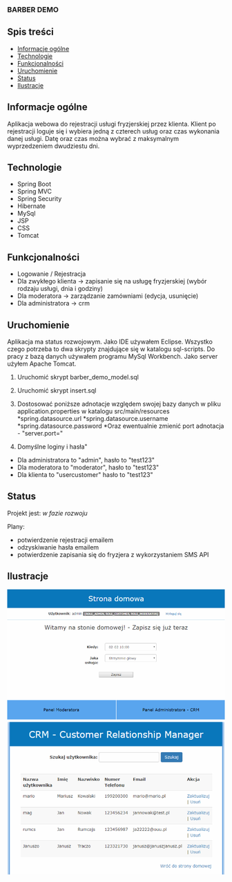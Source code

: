 
### BARBER DEMO

## Spis treści

* [Informacje ogólne](#informacje-ogólne)
* [Technologie](#technologie)
* [Funkcjonalności](#funkcjonalności)
* [Uruchomienie](#uruchomienie)
* [Status](#status)
* [Ilustracje](#ilustracje)

## Informacje ogólne

Aplikacja webowa do rejestracji usługi fryzjerskiej przez klienta. Klient po rejestracji loguje się i wybiera jedną z czterech usług oraz czas wykonania danej usługi. Datę oraz czas można wybrać z maksymalnym wyprzedzeniem dwudziestu dni.

## Technologie

* Spring Boot
* Spring MVC
* Spring Security
* Hibernate
* MySql
* JSP
* CSS
* Tomcat

## Funkcjonalności

* Logowanie / Rejestracja
* Dla zwykłego klienta -> zapisanie się na usługę fryzjerskiej (wybór rodzaju usługi, dnia i godziny)
* Dla moderatora -> zarządzanie zamówniami (edycja, usunięcie)
* Dla administratora -> crm


## Uruchomienie	

Aplikacja ma status rozwojowym. Jako IDE używałem Eclipse. Wszystko czego potrzeba to dwa skrypty znajdujące się w katalogu sql-scripts. Do pracy z bazą danych używałem programu MySql Workbench. Jako server użyłem Apache Tomcat.

1. Uruchomić skrypt barber_demo_model.sql 
2. Uruchomić skrypt insert.sql

3. Dostosować poniższe adnotacje względem swojej bazy danych w pliku application.properties w katalogu src/main/resources
*spring.datasource.url
*spring.datasource.username
*spring.datasource.password
*Oraz ewentualnie zmienić port adnotacja - "server.port="

4. Domyślne loginy i hasła"
* Dla administratora to "admin", hasło to "test123"
* Dla moderatora to "moderator", hasło to "test123"
* Dla klienta to "usercustomer" hasło to "test123"

## Status

Projekt jest: _w fazie rozwoju_

Plany: 
* potwierdzenie rejestracji emailem
* odzyskiwanie hasła emailem
* potwierdzenie zapisania się do fryzjera z wykorzystaniem SMS API

## Ilustracje
![Strona Domowa](./images/main.png)
![Strona Domowa](./images/crm.png)


